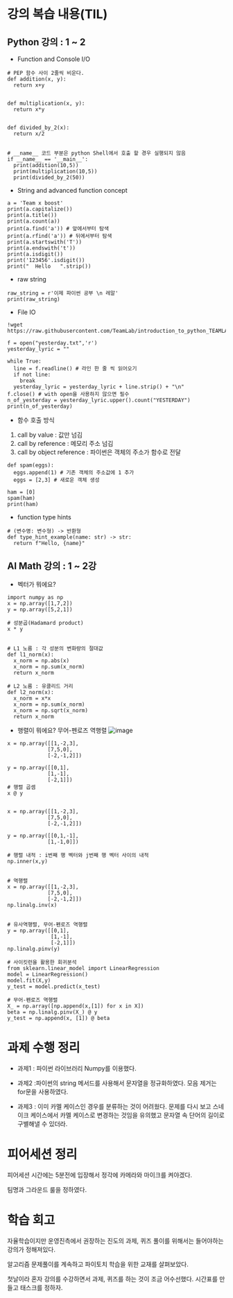 # 강의 복습 내용(TIL)

## Python 강의 : 1 ~ 2
- Function and Console I/O
```python3
# PEP 함수 사이 2줄씩 비운다.
def addition(x, y):
  return x+y


def multiplication(x, y):
  return x*y


def divided_by_2(x):
  return x/2


# __name__ 코드 부분은 python Shell에서 호출 할 경우 실행되지 않음
if __name__ == '__main__':
  print(addition(10,5))
  print(multiplication(10,5))
  print(divided_by_2(50))
```

- String and advanced function concept
```python3
a = 'Team x boost'
print(a.capitalize())
print(a.title())
print(a.count(a))
print(a.find('a')) # 앞에서부터 탐색
print(a.rfind('a')) # 뒤에서부터 탐색
print(a.startswith('T'))
print(a.endswith('t'))
print(a.isdigit())
print('123456'.isdigit())
print("  Hello   ".strip())
```

- raw string
```python3
raw_string = r'이제 파이썬 공부 \n 레알'
print(raw_string)
```

- File IO

```python3
!wget https://raw.githubusercontent.com/TeamLab/introduction_to_python_TEAMLAB_MOOC/master/code/6/yesterday.txt

f = open("yesterday.txt",'r') 
yesterday_lyric = ""

while True:
  line = f.readline() # 라인 한 줄 씩 읽어오기
  if not line:
    break
  yesterday_lyric = yesterday_lyric + line.strip() + "\n"
f.close() # with open을 사용하지 않으면 필수
n_of_yesterday = yesterday_lyric.upper().count("YESTERDAY")
print(n_of_yesterday)
```

- 함수 호출 방식 
1. call by value : 값만 넘김
2. call by reference : 메모리 주소 넘김
3. call by object reference : 파이썬은 객체의 주소가 함수로 전달

```python3
def spam(eggs):
  eggs.append(1) # 기존 객체의 주소값에 1 추가
  eggs = [2,3] # 새로운 객체 생성

ham = [0]
spam(ham)
print(ham)
```

- function type hints
```python3
# (변수명: 변수형) -> 반환형
def type_hint_example(name: str) -> str:
  return f"Hello, {name}"
```

## AI Math 강의 : 1 ~ 2강

- 벡터가 뭐에요?
```
import numpy as np
x = np.array([1,7,2])
y = np.array([5,2,1])

# 성분곱(Hadamard product)
x * y


# L1 노름 : 각 성분의 변화량의 절대값
def l1_norm(x):
  x_norm = np.abs(x)
  x_norm = np.sum(x_norm)
  return x_norm

# L2 노름 : 유클리드 거리
def l2_norm(x):
  x_norm = x*x
  x_norm = np.sum(x_norm)
  x_norm = np.sqrt(x_norm)
  return x_norm
```

- 행렬이 뭐에요?
무어-펜로즈 역행렬
![image](https://user-images.githubusercontent.com/59533593/127990435-9342d268-c460-4879-b367-00e11caf47de.png)
```
x = np.array([[1,-2,3],
             [7,5,0],
             [-2,-1,2]])

y = np.array([[0,1],
             [1,-1],
             [-2,1]])
# 행렬 곱셈
x @ y


x = np.array([[1,-2,3],
             [7,5,0],
             [-2,-1,2]])

y = np.array([[0,1,-1],
             [1,-1,0]])

# 행렬 내적 : i번째 행 벡터와 j번째 행 벡터 사이의 내적
np.inner(x,y)


# 역행렬
x = np.array([[1,-2,3],
             [7,5,0],
             [-2,-1,2]])
np.linalg.inv(x)


# 유사역행렬, 무어-펜로즈 역행렬
y = np.array([[0,1],
              [1,-1],
              [-2,1]])
np.linalg.pinv(y)

# 사이킷런을 활용한 회귀분석
from sklearn.linear_model import LinearRegression
model = LinearRegression()
model.fit(X,y)
y_test = model.predict(x_test)

# 무어-펜로즈 역행렬
X_ = np.array([np.append(x,[1]) for x in X])
beta = np.linalg.pinv(X_) @ y
y_test = np.append(x, [1]) @ beta
```


# 과제 수행 정리

- 과제1 : 파이썬 라이브러리 Numpy를 이용했다.


- 과제2 :파이썬의 string 메서드를 사용해서 문자열을 정규화하였다. 모음 제거는 for문을 사용하였다.


- 과제3 : 이미 카멜 케이스인 경우를 분류하는 것이 어려웠다. 문제를 다시 보고 스네이크 케이스에서 카멜 케이스로 변경하는 것임을 유의했고 문자열 속 단어의 길이로 구별해낼 수 있더라.


# 피어세션 정리

피어세션 시간에는 5분전에 입장해서 정각에 카메라와 마이크를 켜야겠다.

팀명과 그라운드 룰을 정하였다.


# 학습 회고

자율학습이지만 운영진측에서 권장하는 진도의 과제, 퀴즈 풀이를 위해서는 들어야하는 강의가 정해져있다.

알고리즘 문제풀이를 계속하고 파이토치 학습을 위한 교재를 살펴보았다.

첫날이라 혼자 강의를 수강하면서 과제, 퀴즈를 하는 것이 조금 어수선했다. 시간표를 만들고 태스크를 정하자.

